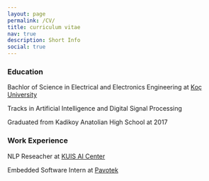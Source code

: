 ```yaml
---
layout: page
permalink: /CV/
title: curriculum vitae
nav: true
description: Short Info
social: true
---
```


### Education
Bachlor of Science in Electrical and Electronics Engineering at [Koç University](https://www.ku.edu.tr/) 

Tracks in Artificial Intelligence and Digital Signal Processing

Graduated from Kadikoy Anatolian High School at 2017

### Work Experience
NLP Reseacher at [KUIS AI Center](https://ai.ku.edu.tr)

Embedded Software Intern at [Pavotek](https://www.pavotek.com.tr/en/home/)


